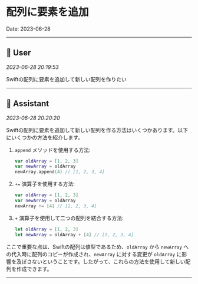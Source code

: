 # 配列に要素を追加

Date: 2023-06-28

---

## 👤 User
*2023-06-28 20:19:53*

Swiftの配列に要素を追加して新しい配列を作りたい

---

## 🤖 Assistant
*2023-06-28 20:20:20*

Swiftの配列に要素を追加して新しい配列を作る方法はいくつかあります。以下にいくつかの方法を紹介します。

1. `append` メソッドを使用する方法:

    ```swift
    var oldArray = [1, 2, 3]
    var newArray = oldArray
    newArray.append(4) // [1, 2, 3, 4]
    ```

2. `+=` 演算子を使用する方法:

    ```swift
    var oldArray = [1, 2, 3]
    var newArray = oldArray
    newArray += [4] // [1, 2, 3, 4]
    ```

3. `+` 演算子を使用して二つの配列を結合する方法:

    ```swift
    let oldArray = [1, 2, 3]
    let newArray = oldArray + [4] // [1, 2, 3, 4]
    ```

ここで重要な点は、Swiftの配列は値型であるため、`oldArray` から `newArray` への代入時に配列のコピーが作成され、`newArray` に対する変更が `oldArray` に影響を及ぼさないということです。したがって、これらの方法を使用して新しい配列を作成できます。

---
